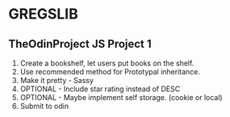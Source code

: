 # GREGSLIB
## TheOdinProject JS Project 1 

1. Create a bookshelf, let users put books on the shelf.
2. Use recommended method for Prototypal inheritance.
3. Make it pretty - Sassy
4. OPTIONAL - Include star rating instead of DESC
4. OPTIONAL - Maybe implement self storage. (cookie or local)
5. Submit to odin
